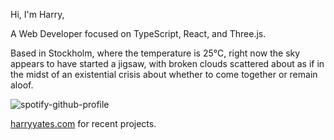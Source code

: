 Hi, I'm Harry,

A Web Developer focused on TypeScript, React, and Three.js.

<!-- WEATHER_START -->
Based in Stockholm, where the temperature is 25°C, right now the sky appears to have started a jigsaw, with broken clouds scattered about as if in the midst of an existential crisis about whether to come together or remain aloof.
<!-- WEATHER_END -->

<p align="left">
  <a>
    <img src="https://spotify-github-profile.kittinanx.com/api/view?uid=bigbello&cover_image=true&theme=natemoo-re&show_offline=true&background_color=121212&interchange=false&bar_color=53b14f&bar_color_cover=false" alt="spotify-github-profile">
  </a>
</p>

[harryyates.com](https://harryyates.com) for recent projects.
